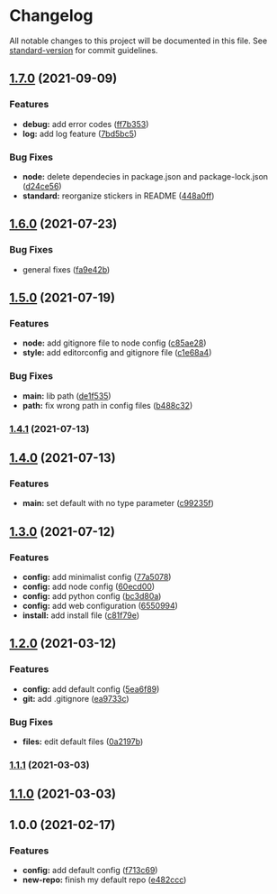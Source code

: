 # Changelog

All notable changes to this project will be documented in this file. See [standard-version](https://github.com/conventional-changelog/standard-version) for commit guidelines.


## [1.7.0](https://github.com/LuckJMG/newrepo/compare/v1.6.0...v1.7.0) (2021-09-09)


### Features

* **debug:** add error codes ([ff7b353](https://github.com/LuckJMG/newrepo/commit/ff7b35394875ada9a7670f41efb3f0b51d82d03f))
* **log:** add log feature ([7bd5bc5](https://github.com/LuckJMG/newrepo/commit/7bd5bc552ef83415fb76bdb878ef3e26bc9ddc8b))


### Bug Fixes

* **node:** delete dependecies in package.json and package-lock.json ([d24ce56](https://github.com/LuckJMG/newrepo/commit/d24ce56d2ce3d3c77b9ba562fe0e507c8908b84a))
* **standard:** reorganize stickers in README ([448a0ff](https://github.com/LuckJMG/newrepo/commit/448a0ff4dc25a167f04db8453d41c41943ba8c3c))

## [1.6.0](https://github.com/LuckJMG/newrepo/compare/v1.5.0...v1.6.0) (2021-07-23)


### Bug Fixes

* general fixes ([fa9e42b](https://github.com/LuckJMG/newrepo/commit/fa9e42bfe60b1577ccf3f5e8e26e4ae30fd472c4))

## [1.5.0](https://github.com/LuckJMG/New-Repo/compare/v1.4.1...v1.5.0) (2021-07-19)


### Features

* **node:** add gitignore file to node config ([c85ae28](https://github.com/LuckJMG/New-Repo/commit/c85ae2849dd97ce80d946e4884785988014f8572))
* **style:** add editorconfig and gitignore file ([c1e68a4](https://github.com/LuckJMG/New-Repo/commit/c1e68a4962299c1f9d4f290b914d16d4d550f2b2))


### Bug Fixes

* **main:** lib path ([de1f535](https://github.com/LuckJMG/New-Repo/commit/de1f535cb9052346e561d36f58673c2b16ab9de6))
* **path:** fix wrong path in config files ([b488c32](https://github.com/LuckJMG/New-Repo/commit/b488c32e67e38c8bf0fa88ee0ea8afa92f1f4a31))

### [1.4.1](https://github.com/LuckJMG/New-Repo/compare/v1.4.0...v1.4.1) (2021-07-13)

## [1.4.0](https://github.com/LuckJMG/New-Repo/compare/v1.3.0...v1.4.0) (2021-07-13)


### Features

* **main:** set default with no type parameter ([c99235f](https://github.com/LuckJMG/New-Repo/commit/c99235ff841d7d14fe003c6a504af10310324db3))

## [1.3.0](https://github.com/LuckJMG/New-Repo/compare/v1.2.0...v1.3.0) (2021-07-12)


### Features

* **config:** add minimalist config ([77a5078](https://github.com/LuckJMG/New-Repo/commit/77a5078fd077c9c254d32e5f3eddfdda87ad5b5a))
* **config:** add node config ([60ecd00](https://github.com/LuckJMG/New-Repo/commit/60ecd002821f34167c655d6d9d7cfb2138fbcb1d))
* **config:** add python config ([bc3d80a](https://github.com/LuckJMG/New-Repo/commit/bc3d80a773bcba0ab3035abffb1c3c58e2a262e6))
* **config:** add web configuration ([6550994](https://github.com/LuckJMG/New-Repo/commit/655099461cf8501572a50668537a39e4d8255dd1))
* **install:** add install file ([c81f79e](https://github.com/LuckJMG/New-Repo/commit/c81f79e32557f1268acbf464bf57dd6bcc2f155a))

## [1.2.0](https://github.com/LuckJMG/New-Repo/compare/v1.1.1...v1.2.0) (2021-03-12)


### Features

* **config:** add default config ([5ea6f89](https://github.com/LuckJMG/New-Repo/commit/5ea6f89d0080f623c2ebda4ca7f33b568091f332))
* **git:** add .gitignore ([ea9733c](https://github.com/LuckJMG/New-Repo/commit/ea9733c7aa92715dcbbf3e2840921b58373f7310))


### Bug Fixes

* **files:** edit default files ([0a2197b](https://github.com/LuckJMG/New-Repo/commit/0a2197bb9111b14d8b14ebe151a0b1542ced5137))

### [1.1.1](https://github.com/LuckJMG/New-Repo/compare/v1.1.0...v1.1.1) (2021-03-03)

## [1.1.0](https://github.com/LuckJMG/New-Repo/compare/v1.0.0...v1.1.0) (2021-03-03)

## 1.0.0 (2021-02-17)


### Features

* **config:** add default config ([f713c69](https://github.com/LuckJMG/New-Repo/commit/f713c691a2fab52a9c2f4a878d325b9920829ff5))
* **new-repo:** finish my default repo ([e482ccc](https://github.com/LuckJMG/New-Repo/commit/e482ccc1a9e85cb311a987bf0384c95af60e2fcf))
